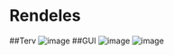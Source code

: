 # Rendeles
##Terv
![image](https://github.com/Wendesday36/Rendeles/assets/115298982/137d7802-0a3b-4569-8265-3c6ccaa7275a)
##GUI
![image](https://github.com/Wendesday36/Rendeles/assets/115298982/d91d1a7b-6122-4dbd-95b2-247a70b0a421)
![image](https://github.com/Wendesday36/Rendeles/assets/115298982/8df01c2e-08a1-4529-aa01-20fcf2b99ffb)


